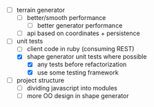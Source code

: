 - [ ] terrain generator
  - [ ] better/smooth performance
    - [ ] better generator performance
  - [ ] api based on coordinates + persistence
- [ ] unit tests
  - [ ] client code in ruby (consuming REST)
  - [x] shape generator unit tests where possible
    - [x] any tests before refactorization
    - [x] use some testing framework
- [ ] project structure
  - [ ] dividing javascript into modules
  - [ ] more OO design in shape generator 